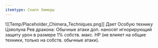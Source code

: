 ```yaml
---
itemtype: Скилл Химеры
---
```

![[Temp/Placeholder_Chimera_Techniques.png]]
Дает Особую технику Цзяолуна Рев дракона: Обычные атаки доп. наносят игнорирующий защиту урон в размере 1% собств. макс. HP (не влияет на общие техники, только на собств. обычные атаки).
